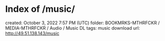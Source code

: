 # Index of /music/

created: October 3, 2022 7:57 PM (UTC)
folder: BOOKMRKS-MTHRFCKR / MEDIA-MTHRFCKR / Audio / Music DL
tags: music download
url: http://49.51.138.143/music